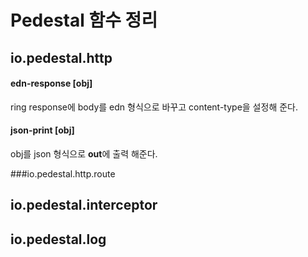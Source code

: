 # Pedestal 함수 정리

## io.pedestal.http

#### edn-response [obj]
ring response에 body를 edn 형식으로 바꾸고 content-type을 설정해 준다.

#### json-print [obj]
obj를 json 형식으로 **out**에 출력 해준다.

###io.pedestal.http.route
## io.pedestal.interceptor
## io.pedestal.log

